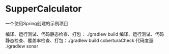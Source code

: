 # SupperCalculator
一个使用Spring创建的示例项目

编译、运行测试、代码静态检查、打包： ./gradlew build
编译、运行测试、代码静态检查、覆盖率检查、打包：./gradlew build coberturaCheck
代码度量: ./gradlew sonar

